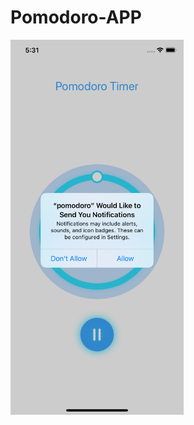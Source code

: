 # Pomodoro-APP

<img src="simulator_screenshot_D41FF075-5922-4055-8D84-6D106D5C11B1.png" height=600>
